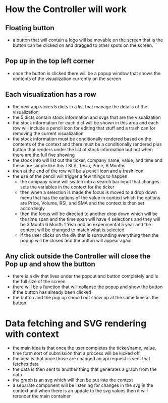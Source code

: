 # How the Controller will work

## Floating button

- a button that will contain a logo will be movable on the screen that is the
  button can be clicked on and dragged to other spots on the screen. 

## Pop up in the top left corner

- once the button is clicked there will be a popup window that shows the
  contents of the visualization currently on the screen

## Each visualization has a row

- the next app stores 5 dicts in a list that manage the details of the
  visualization 
- the 5 dicts contain stock information and svgs that are the visualization
- the stock information for each dict will be shown in this area and each row
  will include a pencil icon for editing that stuff and a trash can for removing
  the current visualization
- the stock information must be conditionally rendered based on the contents of
  the context and there must be a conditionally rendered plus button that
  renders under the list of stock information but not when there are the full
  five showing
- the stock info will list out the ticker, company name, value, and time and
  these are simple like this TSLA, Tesla, Price, 6 Months
- then at the end of the row will be a pencil icon and a trash icon
- the use of the pencil will trigger a few things to happen
    - the company name will switch into a search bar input that changes sets the
      variables in the context for the ticker 
    - then when a selection is made the focus is moved to a drop down menu that
      has the options of the value in context which the options are Price,
      Volume, RSI, and SMA and the context is then set accordingly
    - then the focus will be directed to another drop down which will be the
      time span and the time span will have 4 selections and they will be 3 
      Month 6 Month 1 Year and an experimental 5 year and the context will be
      changed to match what is selected
    - if the user clicks on the div that is surrounding everything then the
      popup will be closed and the button will appear again

## Any click outside the Controller will close the Pop up and show the button

- there is a div that lives under the popout and button completely and is the
  full size of the screen 
- there will be a function that will collapse the popup and show the button if 
  the button has already been clicked
- the button and the pop up should not show up at the same time as the button


# Data fetching and SVG rendering with context

- the main idea is that once the user completes the ticker/name, value, time
  form sort of submission that a process will be kicked off 
- the idea is that once those are changed an api request is sent that fetches
  data 
- the data is then sent to another thing that generates a graph from the data 
- the graph is an svg which will then be put into the context 
- a separate component will be listening for changes in the svg in the context
  and when there is an update to the svg values then it will rerender the main
  container






